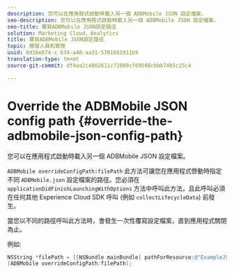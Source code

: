 ```yaml
---
description: 您可以在應用程式啟動時載入另一個 ADBMobile JSON 設定檔案。
seo-description: 您可以在應用程式啟動時載入另一個 ADBMobile JSON 設定檔案。
seo-title: 覆寫ADBMobile JSON設定路徑
solution: Marketing Cloud、Analytics
title: 覆寫ADBMobile JSON設定路徑
topic: 開發人員和實施
uuid: 0d1be674-c 634-a48-aa31-5701681911b9
translation-type: tm+mt
source-git-commit: df4ea2c4002611c72009cf69598cbbb74b5c15c4

---
```



# Override the ADBMobile JSON config path {#override-the-adbmobile-json-config-path}

您可以在應用程式啟動時載入另一個 ADBMobile JSON 設定檔案。

`ADBMobile overrideConfigPath:filePath` 此方法可讓您在應用程式啓動時指定不同 `ADBMobile.json` 設定檔案的路徑。您必須在 `applicationDidFinishLaunchingWithOptions` 方法中呼叫此方法，且此呼叫必須在任何其他 Experience Cloud SDK 呼叫 (例如 `collectLifecycleData`) 前發生。

當您以不同的路徑呼叫此方法時，會發生一次性覆寫設定檔案，直到應用程式關閉為止。

例如:

```objective-c
NSString *filePath = [[NSBundle mainBundle] pathForResource:@"ExampleJSONFile" ofType:@"json"]; 
[ADBMobile overrideConfigPath:filePath];
```

